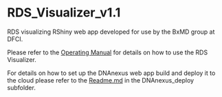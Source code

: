 # RDS_Visualizer_v1.1
RDS visualizing RShiny web app developed for use by the BxMD group at DFCI.

Please refer to the [Operating Manual](./docs/RDS_Visualizer_user_guide.pdf) for details on how to use the RDS Visualizer. 

For details on how to set up the DNAnexus web app build and deploy it to the cloud please refer to the [Readme.md](./DNAnexus_deploy/Readme.md) in the DNAnexus_deploy subfolder.


